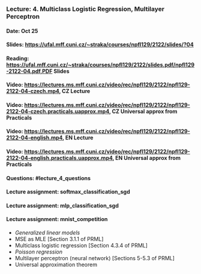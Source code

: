 ### Lecture: 4. Multiclass Logistic Regression, Multilayer Perceptron
#### Date: Oct 25
#### Slides: https://ufal.mff.cuni.cz/~straka/courses/npfl129/2122/slides/?04
#### Reading: https://ufal.mff.cuni.cz/~straka/courses/npfl129/2122/slides.pdf/npfl129-2122-04.pdf,PDF Slides
#### Video: https://lectures.ms.mff.cuni.cz/video/rec/npfl129/2122/npfl129-2122-04-czech.mp4, CZ Lecture
#### Video: https://lectures.ms.mff.cuni.cz/video/rec/npfl129/2122/npfl129-2122-04-czech.practicals.uapprox.mp4, CZ Universal approx from Practicals
#### Video: https://lectures.ms.mff.cuni.cz/video/rec/npfl129/2122/npfl129-2122-04-english.mp4, EN Lecture
#### Video: https://lectures.ms.mff.cuni.cz/video/rec/npfl129/2122/npfl129-2122-04-english.practicals.uapprox.mp4, EN Universal approx from Practicals
#### Questions: #lecture_4_questions
#### Lecture assignment: softmax_classification_sgd
#### Lecture assignment: mlp_classification_sgd
#### Lecture assignment: mnist_competition

- _Generalized linear models_
- MSE as MLE [Section 3.1.1 of PRML]
- Multiclass logistic regression [Section 4.3.4 of PRML]
- _Poisson regression_
- Multilayer perceptron (neural network) [Sections 5-5.3 of PRML]
- Universal approximation theorem
